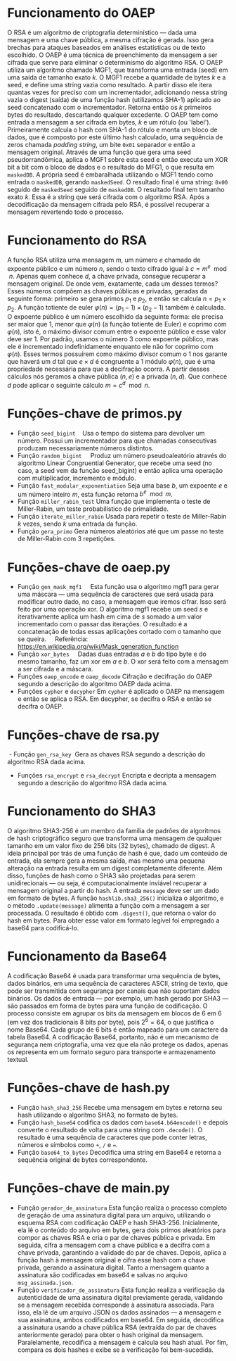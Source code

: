 # Funcionamento do OAEP
O RSA é um algoritmo de criptografia determinístico — dada uma mensagem e uma chave pública, a mesma cifração é gerada. Isso gera brechas para ataques baseados em análises estatísticas ou de texto escolhido. O OAEP é uma técnica de preenchimento da mensagem a ser cifrada que serve para eliminar o determinismo do algoritmo RSA.
O OAEP utiliza um algoritmo chamado MGF1, que transforma uma entrada (seed) em uma saída de tamanho exato $k$. O MGF1 recebe a quantidade de bytes $k$ e a seed, e define uma string vazia como resultado. A partir disso ele itera quantas vezes for preciso com um incrementador, adicionando nessa string vazia o digest (saída) de uma função hash (utilizamos SHA-1) aplicado ao seed concatenado com o incrementador. Retorna então os $k$ primeiros bytes do resultado, descartando qualquer excedente. O OAEP tem como entrada a mensagem a ser cifrada em bytes, $k$ e um rótulo (ou 'label'). Primeiramente calcula o hash com SHA-1 do rótulo e monta um bloco de dados, que é composto por este último hash calculado, uma sequência de zeros chamada _padding string_, um bite `0x01` separador e então a mensagem original. Através de uma função que gera uma seed pseudorrandômica, aplica o MGF1 sobre esta seed e então executa um XOR bit a bit com o bloco de dados e o resultado do MFG1, o que resulta em `maskedDB`. A própria seed é embaralhada utilizando o MGF1 tendo como entrada o `maskedDB`, gerando `maskedSeed`. O resultado final é uma string: `0x00` seguido de `maskedSeed` seguido de `maskedDB`. O resultado final tem tamanho exato $k$. Essa é a string que será cifrada com o algoritmo RSA. Após a decodificação da mensagem cifrada pelo RSA, é possível recuperar a mensagem revertendo todo o processo.
# Funcionamento do RSA
A função RSA utiliza uma mensagem $m$, um número $e$ chamado de expoente público e um número $n$, sendo o texto cifrado igual à $c = m^{e} \mod n$. Apenas quem conhece $d$, a chave privada, consegue recuperar a mensagem original. De onde vem, exatamente, cada um desses termos? Esses números compõem as chaves públicas e privadas, geradas da seguinte forma: primeiro se gera primos $p_{1}$ e $p_{2}$, e então se calcula $n = p_{1} \times p_{2}$. A função totiente de euler $\varphi(n) = (p_{1}-1) \times (p_{2}-1)$ também é calculada. O expoente público é um número escolhido da seguinte forma: ele precisa ser maior que 1, menor que $\varphi(n)$ (a função totiente de Euler) e coprimo com $\varphi(n)$, isto é, o máximo divisor comum entre o expoente público e esse valor deve ser 1. Por padrão, usamos o número 3 como expoente público, mas ele é incrementado indefinidamente enquanto ele não for coprimo com $\varphi(n)$. Esses termos possuírem como máximo divisor comum o 1 nos garante que haverá um $d$ tal que $e \times d$ é congruente a 1 módulo $\varphi(n)$, que é uma propriedade necessária para que a decifração ocorra. A partir desses cálculos nós geramos a chave pública $(n, e)$ e a privada $(n, d)$. Que conhece $d$ pode aplicar o seguinte cálculo $m = c^{d} \mod n$.
# Funções-chave de primos.py
- Função `seed_bigint`
	   Usa o tempo do sistema para devolver um número. Possui um incrementador para que chamadas consecutivas produzam necessariamente números distintos.
- Função `random_bigint`
	    Produz um número pseudoaleatório através do algoritmo Linear Congruential Generator, que recebe uma seed (no caso, a seed vem da função seed_bigint) e então aplica uma operação com multiplicador, incremento e módulo.
- Função `fast_modular_exponentiation`
	Seja uma base $b$, um expoente $e$ e um número inteiro $m$, esta função retorna $b^{e} \mod m$.
- Função `miller_rabin_test`
	Uma função que implementa o teste de Miller-Rabin, um teste probabilístico de primalidade. 
- Função `iterate_miller_rabin`
	Usada para repetir o teste de Miller-Rabin $k$ vezes, sendo $k$ uma entrada da função.
- Função `gera_primo`
	Gera números aleatórios até que um passe no teste de Miller-Rabin com 3 repetições.
# Funções-chave de oaep.py
- Função `gen_mask_mgf1`
    Esta função usa o algoritmo mgf1 para gerar uma máscara — uma sequência de caracteres que será usada para modificar outro dado, no caso, a mensagem que iremos cifrar. Isso será feito por uma operação xor. O algoritmo mgf1 recebe um seed $s$ e iterativamente aplica um hash em cima de $s$ somado a um valor incrementado com o passar das iterações. O resultado é a concatenação de todas essas aplicações cortado com o tamanho que se queira.
    Referência: https://en.wikipedia.org/wiki/Mask_generation_function
- Função `xor_bytes`
    Dadas duas entradas $a$ e $b$ do tipo byte e do mesmo tamanho, faz um xor em $a$ e $b$. O xor será feito com a mensagem a ser cifrada e a máscara.
- Funções `oaep_encode` e `oaep_decode`
	Cifração e decifração do OAEP segundo a descrição do algoritmo OAEP dada acima.
- Funções `cypher` e `decypher`
	Em `cypher` é aplicado o OAEP na mensagem e então se aplica o RSA. Em decypher, se decifra o RSA e então se decifra o OAEP.
# Funções-chave de rsa.py
 - Função `gen_rsa_key`
	 Gera as chaves RSA segundo a descrição do algoritmo RSA dada acima.
- Funções `rsa_encrypt` e `rsa_decrypt`
	Encripta e decripta a mensagem segundo a descrição do algoritmo RSA dada acima.
# Funcionamento do SHA3
O algoritmo SHA3-256 é um membro da família de padrões de algoritmos de hash criptográfico seguro que transforma uma mensagem de qualquer tamanho em um valor fixo de 256 bits (32 bytes), chamado de digest. A ideia principal por trás de uma função de hash é que, dado um conteúdo de entrada, ela sempre gera a mesma saída, mas mesmo uma pequena alteração na entrada resulta em um digest completamente diferente. Além disso, funções de hash como o SHA3 são projetadas para serem unidirecionais — ou seja, é computacionalmente inviável recuperar a mensagem original a partir do hash. A entrada `message` deve ser um dado em formato de bytes. A função `hashlib.sha3_256()` inicializa o algoritmo, e o método `.update(message)` alimenta a função com a mensagem a ser processada. O resultado é obtido com `.digest()`, que retorna o valor do hash em bytes. Para obter esse valor em formato legível foi empregado a base64 para codificá-lo.
# Funcionamento da Base64
A codificação Base64 é usada para transformar uma sequência de bytes, dados binários, em uma sequência de caracteres ASCII, string de texto, que pode ser transmitida com segurança por canais que não suportam dados binários. Os dados de entrada — por exemplo, um hash gerado por SHA3 — são passados em forma de bytes para uma função de codificação. O processo consiste em agrupar os bits da mensagem em blocos de 6 em 6 (em vez dos tradicionais 8 bits por byte), pois $2^6 = 64$, o que justifica o nome Base64. Cada grupo de 6 bits é então mapeado para um caractere da tabela Base64. A codificação Base64, portanto, não é um mecanismo de segurança nem criptografia, uma vez que ela não protege os dados, apenas os representa em um formato seguro para transporte e armazenamento textual.
# Funções-chave de hash.py
- Função `hash_sha3_256`
  	Recebe uma mensagem em bytes e retorna seu hash utilizando o algoritmo SHA3, no formato de bytes.
- Função `hash_base64`
  	codifica os dados com `base64.b64encode()` e depois converte o resultado de volta para uma string com `.decode()`. O resultado é uma sequência de caracteres que pode conter letras, números e símbolos como `+`, `/` e `=`.
- Função `base64_to_bytes`
  	Decodifica uma string em Base64 e retorna a sequência original de bytes correspondente.
# Funções-chave de main.py
- Função `gerador_de_assinatura`
  	 Esta função realiza o processo completo de geração de uma assinatura digital para um arquivo, utilizando o esquema RSA com codificação OAEP e hash SHA3-256. Inicialmente, ela lê o conteúdo do arquivo em bytes, gera dois primos aleatórios para compor as chaves RSA e cria o par de chaves pública e privada. Em seguida, cifra a mensagem com a chave pública e a decifra com a chave privada, garantindo a validade do par de chaves. Depois, aplica a função hash à mensagem original e cifra esse hash com a chave privada, gerando a assinatura digital. Tanto a mensagem quanto a assinatura são codificadas em base64 e salvas no arquivo `msg_assinada.json`.
- Função `verificador_de_assinatura`
  	Esta função realiza a verificação da autenticidade de uma assinatura digital previamente gerada, validando se a mensagem recebida corresponde à assinatura associada. Para isso, ela lê de um arquivo JSON os dados assinados — a mensagem e sua assinatura, ambos codificados em base64. Em seguida, decodifica a assinatura usando a chave pública RSA (extraída do par de chaves anteriormente gerado) para obter o hash original da mensagem. Paralelamente, recodifica a mensagem e calcula seu hash atual. Por fim, compara os dois hashes e exibe se a verificação foi bem-sucedida.
